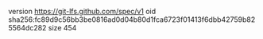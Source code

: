 version https://git-lfs.github.com/spec/v1
oid sha256:fc89d9c56bb3be0816ad0d04b80d1fca6723f01413f6dbb42759b825564dc282
size 454
